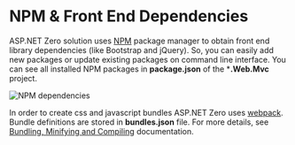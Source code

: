 # NPM & Front End Dependencies

ASP.NET Zero solution uses [NPM](https://www.npmjs.com/) package manager to obtain front end library dependencies (like Bootstrap and jQuery). So, you can easily add new packages or update existing packages on command line interface. You can see all installed NPM packages in **package.json** of the ***.Web.Mvc** project.

<img src="images/npm-dependencies-core.png" alt="NPM dependencies" class="img-thumbnail" />

In order to create css and javascript bundles ASP.NET Zero uses [webpack](https://webpack.js.org/). Bundle definitions are stored in **bundles.json** file. For more details, see [Bundling, Minifying and Compiling](Infrastructure-Core-Mvc-NPM-Frontend-Dependencies.md) documentation.

